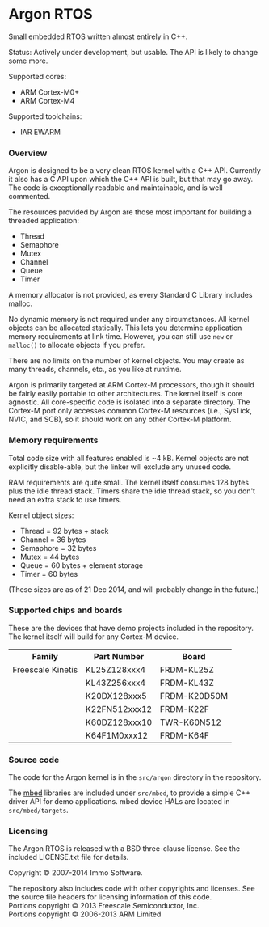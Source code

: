 Argon RTOS
==========

Small embedded RTOS written almost entirely in C++.

Status: Actively under development, but usable. The API is likely to change some more.

Supported cores:

- ARM Cortex-M0+
- ARM Cortex-M4

Supported toolchains:

- IAR EWARM

### Overview

Argon is designed to be a very clean RTOS kernel with a C++ API. Currently it also has a C API upon which the C++ API is built, but that may go away. The code is exceptionally readable and maintainable, and is well commented.

The resources provided by Argon are those most important for building a threaded application:

- Thread
- Semaphore
- Mutex
- Channel
- Queue
- Timer

A memory allocator is not provided, as every Standard C Library includes malloc.

No dynamic memory is not required under any circumstances. All kernel objects can be allocated statically. This lets you determine application memory requirements at link time. However, you can still use `new` or `malloc()` to allocate objects if you prefer.

There are no limits on the number of kernel objects. You may create as many threads, channels, etc., as you like at runtime.

Argon is primarily targeted at ARM Cortex-M processors, though it should be fairly easily portable to other architectures. The kernel itself is core agnostic. All core-specific code is isolated into a separate directory. The Cortex-M port only accesses common Cortex-M resources (i.e., SysTick, NVIC, and SCB), so it should work on any other Cortex-M platform.

### Memory requirements

Total code size with all features enabled is ~4 kB. Kernel objects are not explicitly disable-able, but the linker will exclude any unused code.

RAM requirements are quite small. The kernel itself consumes 128 bytes plus the idle thread stack. Timers share the idle thread stack, so you don't need an extra stack to use timers.

Kernel object sizes:

- Thread = 92 bytes + stack
- Channel = 36 bytes
- Semaphore = 32 bytes
- Mutex = 44 bytes
- Queue = 60 bytes + element storage
- Timer = 60 bytes

(These sizes are as of 21 Dec 2014, and will probably change in the future.)

### Supported chips and boards

These are the devices that have demo projects included in the repository. The kernel itself will build for any Cortex-M device.

<table>
<tr><th>Family</th><th>Part Number</th><th>Board</th></tr>
<tr><td>Freescale Kinetis</td><td>KL25Z128xxx4</td><td>FRDM-KL25Z</td></tr>
<tr><td></td><td>KL43Z256xxx4</td><td>FRDM-KL43Z</td></tr>
<tr><td></td><td>K20DX128xxx5</td><td>FRDM-K20D50M</td></tr>
<tr><td></td><td>K22FN512xxx12</td><td>FRDM-K22F</td></tr>
<tr><td></td><td>K60DZ128xxx10</td><td>TWR-K60N512</td></tr>
<tr><td></td><td>K64F1M0xxx12</td><td>FRDM-K64F</td></tr>
</table>

### Source code

The code for the Argon kernel is in the `src/argon` directory in the repository.

The [mbed](http://mbed.org) libraries are included under `src/mbed`, to provide a simple C++ driver API for demo applications. mbed device HALs are located in `src/mbed/targets`.

### Licensing

The Argon RTOS is released with a BSD three-clause license. See the included LICENSE.txt file for details.

Copyright © 2007-2014 Immo Software.

The repository also includes code with other copyrights and licenses. See the source file headers for licensing information of this code.<br/>
Portions copyright © 2013 Freescale Semiconductor, Inc.<br/>
Portions copyright © 2006-2013 ARM Limited

